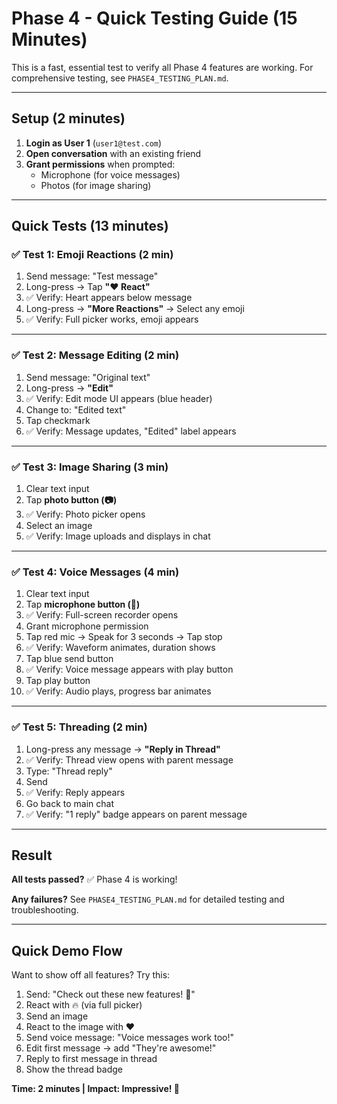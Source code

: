 # Phase 4 - Quick Testing Guide (15 Minutes)

This is a fast, essential test to verify all Phase 4 features are working. For comprehensive testing, see `PHASE4_TESTING_PLAN.md`.

---

## Setup (2 minutes)

1. **Login as User 1** (`user1@test.com`)
2. **Open conversation** with an existing friend
3. **Grant permissions** when prompted:
   - Microphone (for voice messages)
   - Photos (for image sharing)

---

## Quick Tests (13 minutes)

### ✅ Test 1: Emoji Reactions (2 min)
1. Send message: "Test message"
2. Long-press → Tap **"❤️ React"**
3. ✅ Verify: Heart appears below message
4. Long-press → **"More Reactions"** → Select any emoji
5. ✅ Verify: Full picker works, emoji appears

---

### ✅ Test 2: Message Editing (2 min)
1. Send message: "Original text"
2. Long-press → **"Edit"**
3. ✅ Verify: Edit mode UI appears (blue header)
4. Change to: "Edited text"
5. Tap checkmark
6. ✅ Verify: Message updates, "Edited" label appears

---

### ✅ Test 3: Image Sharing (3 min)
1. Clear text input
2. Tap **photo button (📷)**
3. ✅ Verify: Photo picker opens
4. Select an image
5. ✅ Verify: Image uploads and displays in chat

---

### ✅ Test 4: Voice Messages (4 min)
1. Clear text input
2. Tap **microphone button (🎤)**
3. ✅ Verify: Full-screen recorder opens
4. Grant microphone permission
5. Tap red mic → Speak for 3 seconds → Tap stop
6. ✅ Verify: Waveform animates, duration shows
7. Tap blue send button
8. ✅ Verify: Voice message appears with play button
9. Tap play button
10. ✅ Verify: Audio plays, progress bar animates

---

### ✅ Test 5: Threading (2 min)
1. Long-press any message → **"Reply in Thread"**
2. ✅ Verify: Thread view opens with parent message
3. Type: "Thread reply"
4. Send
5. ✅ Verify: Reply appears
6. Go back to main chat
7. ✅ Verify: "1 reply" badge appears on parent message

---

## Result

**All tests passed?** ✅ Phase 4 is working!

**Any failures?** See `PHASE4_TESTING_PLAN.md` for detailed testing and troubleshooting.

---

## Quick Demo Flow

Want to show off all features? Try this:

1. Send: "Check out these new features! 🎉"
2. React with 🔥 (via full picker)
3. Send an image
4. React to the image with ❤️
5. Send voice message: "Voice messages work too!"
6. Edit first message → add "They're awesome!"
7. Reply to first message in thread
8. Show the thread badge

**Time: 2 minutes | Impact: Impressive! 🚀**

